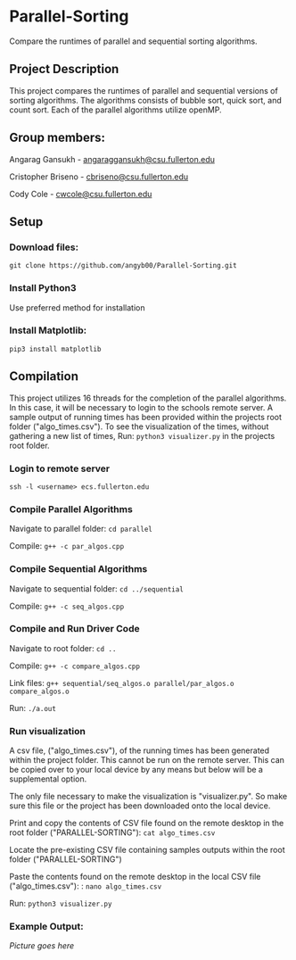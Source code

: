 # Parallel-Sorting

Compare the runtimes of parallel and sequential sorting algorithms. 

## Project Description

This project compares the runtimes of parallel and sequential versions of sorting algorithms. 
The algorithms consists of bubble sort, quick sort, and count sort. Each of the parallel algorithms utilize openMP. 

## Group members:

Angarag Gansukh - angaraggansukh@csu.fullerton.edu

Cristopher Briseno - cbriseno@csu.fullerton.edu

Cody Cole - cwcole@csu.fullerton.edu

## Setup

### Download files:

```
git clone https://github.com/angyb00/Parallel-Sorting.git
```

### Install Python3

Use preferred method for installation

### Install Matplotlib:

```
pip3 install matplotlib
```

## Compilation

This project utilizes 16 threads for the completion of the parallel algorithms. In this case, it will be necessary to login to the schools remote server. 
A sample output of running times has been provided within the projects root folder ("algo_times.csv"). To see the visualization of the times, without gathering a new list of times, 
Run: ```python3 visualizer.py``` in the projects root folder. 


### Login to remote server

```
ssh -l <username> ecs.fullerton.edu 
```

### Compile Parallel Algorithms
Navigate to parallel folder: ```cd parallel```

Compile: ```g++ -c par_algos.cpp```

### Compile Sequential Algorithms
Navigate to sequential folder: ```cd ../sequential```

Compile: ```g++ -c seq_algos.cpp```

### Compile and Run Driver Code

Navigate to root folder: ```cd ..```

Compile: ```g++ -c compare_algos.cpp```

Link files: ```g++ sequential/seq_algos.o parallel/par_algos.o compare_algos.o``` 

Run: ```./a.out```

### Run visualization 
A csv file, ("algo_times.csv"), of the running times has been generated within the project folder. This cannot be run on the remote server. 
This can be copied over to your local device by any means but below will be a supplemental option. 

The only file necessary to make the visualization is "visualizer.py". So make sure this file or the project has been downloaded onto the local device. 

Print and copy the contents of CSV file found on the remote desktop in the root folder ("PARALLEL-SORTING"): ```cat algo_times.csv```

Locate the pre-existing CSV file containing samples outputs within the root folder ("PARALLEL-SORTING")

Paste the contents found on the remote desktop in the local CSV file ("algo_times.csv"): :  ```nano algo_times.csv```

Run: ```python3 visualizer.py```

### Example Output: 
*Picture goes here*

